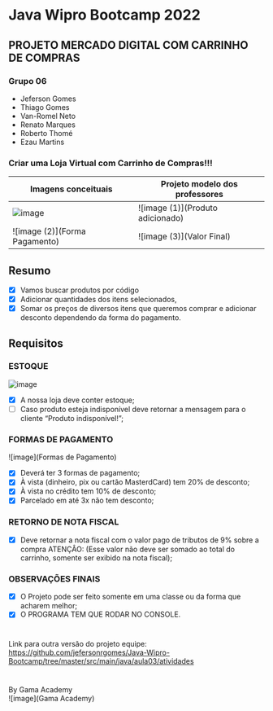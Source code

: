 # Java Wipro Bootcamp 2022

## PROJETO MERCADO DIGITAL COM CARRINHO DE COMPRAS

### Grupo 06
- Jeferson Gomes
- Thiago Gomes
- Van-Romel Neto
- Renato Marques
- Roberto Thomé
- Ezau Martins

### Criar uma Loja Virtual com Carrinho de Compras!!!

| Imagens conceituais           | Projeto modelo dos professores   |
|-------------------------------|----------------------------------|
| ![image](Menu)                | ![image (1)](Produto adicionado) |
| ![image (2)](Forma Pagamento) | ![image (3)](Valor Final)        |

## Resumo
- [x] Vamos buscar produtos por código
- [x] Adicionar quantidades dos itens selecionados,
- [x] Somar os preços de diversos itens que queremos comprar e adicionar desconto dependendo da forma do
  pagamento.

## Requisitos

### ESTOQUE
![image](Estoque)
- [x] A nossa loja deve conter estoque;
- [ ] Caso produto esteja indisponível deve retornar a mensagem para o cliente “Produto indisponível!”;

### FORMAS DE PAGAMENTO
![image](Formas de Pagamento)
- [x] Deverá ter 3 formas de pagamento;
- [x] À vista (dinheiro, pix ou cartão MasterdCard) tem 20% de desconto;
- [x] À vista no crédito tem 10% de desconto;
- [x] Parcelado em até 3x não tem desconto;

### RETORNO DE NOTA FISCAL
- [x] Deve retornar a nota fiscal com o valor pago de tributos de 9% sobre a compra
  ATENÇÂO: (Esse valor não deve ser somado ao total do carrinho, somente ser exibido na nota fiscal);

### OBSERVAÇÕES FINAIS
- [x] O Projeto pode ser feito somente em uma classe ou da forma que acharem melhor;
- [x] O PROGRAMA TEM QUE RODAR NO CONSOLE.

# 
 Link para outra versão do projeto equipe: https://github.com/jefersonrgomes/Java-Wipro-Bootcamp/tree/master/src/main/java/aula03/atividades
#

By Gama Academy
</br>
![image](Gama Academy)